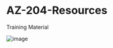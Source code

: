 # AZ-204-Resources
Training Material


![image](https://user-images.githubusercontent.com/83762640/122604969-6a2cf300-d094-11eb-9f41-1f3f01e0998e.png)

